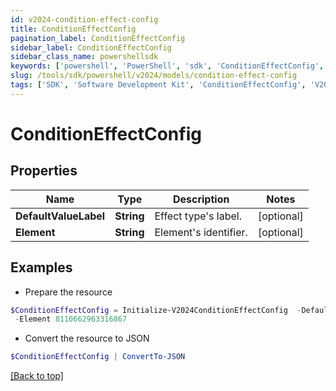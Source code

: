 ```yaml
---
id: v2024-condition-effect-config
title: ConditionEffectConfig
pagination_label: ConditionEffectConfig
sidebar_label: ConditionEffectConfig
sidebar_class_name: powershellsdk
keywords: ['powershell', 'PowerShell', 'sdk', 'ConditionEffectConfig', 'V2024ConditionEffectConfig'] 
slug: /tools/sdk/powershell/v2024/models/condition-effect-config
tags: ['SDK', 'Software Development Kit', 'ConditionEffectConfig', 'V2024ConditionEffectConfig']
---
```



# ConditionEffectConfig

## Properties

Name | Type | Description | Notes
------------ | ------------- | ------------- | -------------
**DefaultValueLabel** | **String** | Effect type's label. | [optional] 
**Element** | **String** | Element's identifier. | [optional] 

## Examples

- Prepare the resource
```powershell
$ConditionEffectConfig = Initialize-V2024ConditionEffectConfig  -DefaultValueLabel Access to Remove `
 -Element 8110662963316867
```

- Convert the resource to JSON
```powershell
$ConditionEffectConfig | ConvertTo-JSON
```


[[Back to top]](#) 

